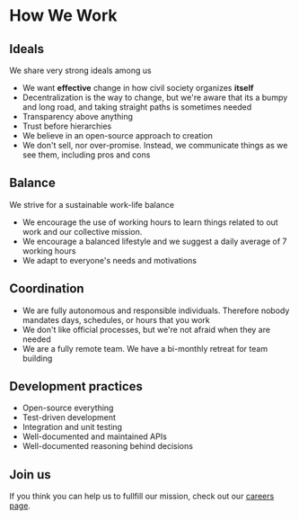 # How We Work

## Ideals

We share very strong ideals among us

- We want **effective** change in how civil society organizes **itself**
- Decentralization is the way to change, but we're aware that its a bumpy and long road, and taking straight paths is sometimes needed
- Transparency above anything
- Trust before hierarchies
- We believe in an open-source approach to creation
- We don't sell, nor over-promise. Instead, we communicate things as we see them, including pros and cons

## Balance

We strive for a sustainable work-life balance

- We encourage the use of working hours to learn things related to out work and our collective mission.
- We encourage a balanced lifestyle and we suggest a daily average of 7 working hours
- We adapt to everyone's needs and motivations

## Coordination

- We are fully autonomous and responsible individuals. Therefore nobody mandates days, schedules, or hours that you work
- We don't like official processes, but we're not afraid when they are needed
- We are a fully remote team. We have a bi-monthly retreat for team building

## Development practices

- Open-source everything
- Test-driven development
- Integration and unit testing
- Well-documented and maintained APIs
- Well-documented reasoning behind decisions

## Join us

If you think you can help us to fullfill our mission, check out our [careers page](https://jobs.lever.co/aragon).
